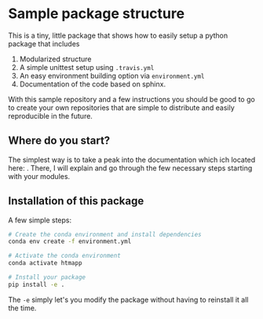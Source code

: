 # Sample package structure

This is a tiny, little package that shows how to easily setup a python 
package that includes

1. Modularized structure
2. A simple unittest setup using `.travis.yml`
3. An easy environment building option via `environment.yml`
4. Documentation of the code based on sphinx.

With this sample repository and a few instructions you should be good to go 
to create your own repositories that are simple to distribute and easily 
reproducible in the future.

## Where do you start?

The simplest way is to take a peak into the documentation which ich located 
here: <somelink>. There, I will explain and go through the few necessary 
steps starting with your modules.


## Installation of this package

A few simple steps:

```bash
# Create the conda environment and install dependencies
conda env create -f environment.yml

# Activate the conda environment
conda activate htmapp

# Install your package
pip install -e .
```

The `-e` simply let's you modify the package without having to reinstall it 
all the time.


